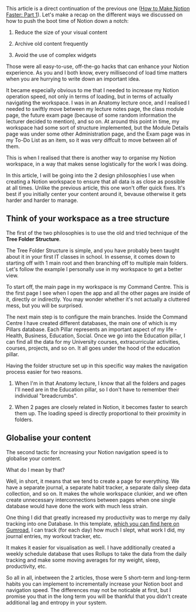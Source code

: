 This article is a direct continuation of the previous one ([How to Make Notion Faster: Part 1](../make-notion-faster-1)). Let's make a recap on the different ways we discussed on how to push the boot time of Notion down a notch:

1. Reduce the size of your visual content

2. Archive old content frequently

3. Avoid the use of complex widgets

Those were all easy-to-use, off-the-go hacks that can enhance your Notion experience. As you and I both know, every millisecond of load time matters when you are hurrying to write down an important idea.

It became especially obvious to me that I needed to increase my Notion operation speed, not only in terms of loading, but in terms of actually navigating the workspace. I was in an Anatomy lecture once, and I realised I needed to swiftly move between my lecture notes page, the class module page, the future exam page (because of some random information the lecturer decided to mention), and so on. At around this point in time, my workspace had some sort of structure implemented, but the Module Details page was under some other Administration page, and the Exam page was in my To-Do List as an item, so it was very diffcult to move between all of them.

This is when I realised that there is another way to organise my Notion workspace, in a way that makes sense logistically for the work I was doing.

In this article, I will be going into the 2 design philosophies I use when creating a Notion workspace to ensure that all data is as close as possible at all times. Unlike the previous article, this one won't offer quick fixes. It's best if you initially center your content around it, bevause otherwise it gets harder and harder to manage.

## Think of your workspace as a tree structure

The first of the two philosophies is to use the old and tried technique of the **Tree Folder Structure**.

The Tree Folder Structure is simple, and you have probably been taught about it in your first IT classes in school. In essense, it comes down to starting off with 1 main root and then branching off to multiple main folders. Let's follow the example I personally use in my workspace to get a better view.

To start off, the main page in my workspace is my Command Centre. This is the first page I see when I open the app and all the other pages are inside of it, directly or indirectly. You may wonder whether it's not actually a cluttered mess, but you will be surprised.

The next main step is to configure the main branches. Inside the Command Centre I have created different databases, the main one of which is my Pillars database. Each Pillar represents an important aspect of my life - Health, Business, Education, Social. Once we go into the Education pillar, I can find all the data for my University courses, extracurricular activities, courses, projects, and so on. It all goes under the hood of the education pillar. 

Having the folder structure set up in this specific way makes the navigation process easier for two reasons.

1. When I'm in that Anatomy lecture, I know that all the folders and pages I'll need are in the Education pillar, so I don't have to remember their individual "breadcrumbs".

2. When 2 pages are closely related in Notion, it becomes faster to search them up. The loading speed is directly proportional to their proximity in folders.

## Globalise your content

The second tactic for increasing your Notion navigation speed is to globalise your content. 

What do I mean by that?

Well, in short, it means that we tend to create a page for everything. We have a separate journal, a separate habit tracker, a separate daily sleep data collection, and so on. It makes the whole workspace clunkier, and we often create unnecessary interconnections between pages when one single database would have done the work with much less strain.

One thing I did that greatly increased my productivity was to merge my daily tracking into one Database. In this template, [which you can find here on Gumroad](https://yassenshopov.gumroad.com/l/daily-tracking-2022), I can track (for each day) how much I slept, what work I did, my journal entries, my workout tracker, etc. 

It makes it easier for visualisation as well. I have additionally created a weekly schedule database that uses Rollups to take the data from the daily tracking and make some moving averages for my weight, sleep, productivity, etc.

So all in all, inbetween the 2 articles, those were 5 short-term and long-term habits you can implement to incrementally increase your Notion boot and navigation speed. The differences may not be noticable at first, but I promise you that in the long term you will be thankful that you didn't create additional lag and entropy in your system.